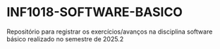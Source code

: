 # INF1018-SOFTWARE-BASICO
Repositório para registrar os exercícios/avanços na disciplina software básico realizado no semestre de 2025.2
